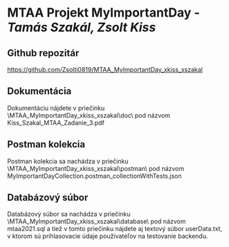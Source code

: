 # MTAA Projekt MyImportantDay - _Tamás Szakál, Zsolt Kiss_

## Github repozitár
https://github.com/Zsolti0819/MTAA_MyImportantDay_xkiss_xszakal

## Dokumentácia
Dokumentáciu nájdete v priečinku \MTAA_MyImportantDay_xkiss_xszakal\doc\ pod názvom Kiss_Szakal_MTAA_Zadanie_3.pdf

## Postman kolekcia
Postman kolekcia sa nachádza v priečinku \MTAA_MyImportantDay_xkiss_xszakal\postman\ pod názvom MyImportantDayCollection.postman_collectionWithTests.json

## Databázový súbor
Databázový súbor sa nachádza v priečinku \MTAA_MyImportantDay_xkiss_xszakal\database\ pod názvom mtaa2021.sql a tiež v tomto priečinku nájdete aj textový súbor userData.txt, v ktorom sú prihlasovacie údaje používateľov na testovanie backendu.